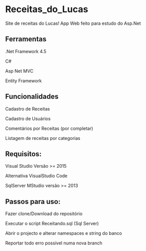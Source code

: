 # Receitas_do_Lucas
Site de receitas do Lucas!
App Web feito para estudo do Asp.Net

## Ferramentas
<p>.Net Framework 4.5</p>
<p>C#</p>
<p>Asp Net MVC</p>
<p>Entity Framework</p>

## Funcionalidades
<p>Cadastro de Receitas</p>
<p>Cadastro de Usuários</p>
<p>Comentários por Receitas (por completar)</p>
<p>Listagem de receitas por categorias</p>

## Requisitos:
<p>Visual Studio Versão >= 2015 </p>
<p>Alternativa VisualStudio Code</p>
<p>SqlServer MStudio versão >= 2013</p>

## Passos para uso:
<p>Fazer clone/Download do repositório</p>
<p>Executar o script Receitando.sql (Sql Server)</p>
<p>Abrir o projecto e alterar namespaces e string do banco</p>
<p>Reportar todo erro possível numa nova branch</p>
